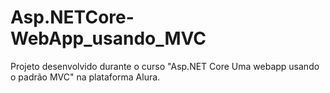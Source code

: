 # Asp.NETCore-WebApp_usando_MVC
Projeto desenvolvido durante o curso "Asp.NET Core Uma webapp usando o padrão MVC" na plataforma Alura.
